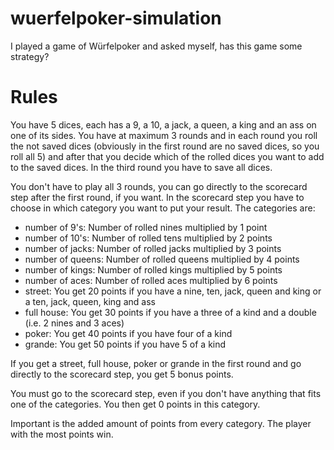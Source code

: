 # wuerfelpoker-simulation
I played a game of Würfelpoker and asked myself, has this game some strategy?

# Rules
You have 5 dices, each has a 9, a 10, a jack, a queen, a king and an ass on one of its sides. You have at maximum 3 rounds and in each round you roll the not saved dices (obviously in the first round are no saved dices, so you roll all 5) and after that you decide which of the rolled dices you want to add to the saved dices. In the third round you have to save all dices.

You don't have to play all 3 rounds, you can go directly to the scorecard step after the first round, if you want. In the scorecard step you have to choose in which category you want to put your result. The categories are:
- number of 9's: Number of rolled nines multiplied by 1 point
- number of 10's: Number of rolled tens multiplied by 2 points
- number of jacks: Number of rolled jacks multiplied by 3 points
- number of queens: Number of rolled queens multiplied by 4 points
- number of kings: Number of rolled kings multiplied by 5 points
- number of aces: Number of rolled aces multiplied by 6 points
- street: You get 20 points if you have a nine, ten, jack, queen and king or a ten, jack, queen, king and ass
- full house: You get 30 points if you have a three of a kind and a double (i.e. 2 nines and 3 aces) 
- poker: You get 40 points if you have four of a kind
- grande: You get 50 points if you have 5 of a kind

If you get a street, full house, poker or grande in the first round and go directly to the scorecard step, you get 5 bonus points.

You must go to the scorecard step, even if you don't have anything that fits one of the categories. You then get 0 points in this category.

Important is the added amount of points from every category. The player with the most points win.